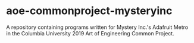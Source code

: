 # aoe-commonproject-mysteryinc
A repository containing programs written for Mystery Inc.'s Adafruit Metro in the Columbia University 2019 Art of Engineering Common Project.

